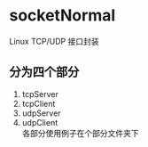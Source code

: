 # socketNormal
Linux TCP/UDP 接口封装 
## 分为四个部分
1. tcpServer
2. tcpClient
3. udpServer
4. udpClient  
各部分使用例子在个部分文件夹下
